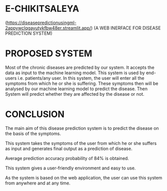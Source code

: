 # E-CHIKITSALEYA 
(https://diseasepredictionusingml-2appywclqgayutykfbw48er.streamlit.app/)
(A WEB INERFACE FOR DISEASE PREDICTION SYSTEM)


# PROPOSED SYSTEM
Most of the chronic diseases are
predicted by our system. It accepts the
data as input to the machine learning
model. This system is used by end-users
i.e. patients/any user. In this system, the
user will enter all the symptoms from
which he or she is suffering. These
symptoms then will be analysed by our
machine learning model to predict the
disease. Then System will predict
whether they are affected by the disease
or not.

# CONCLUSION
The main aim of this disease prediction system is to predict the disease on
the basis of the symptoms.

This system takes the symptoms of the user from which he or she suffers
as input and generates final output as a prediction of disease.

Average prediction accuracy probability of 84% is obtained.

This system gives a user-friendly environment and easy to use.

As the system is based on the web application, the user can use this
system from anywhere and at any time.
